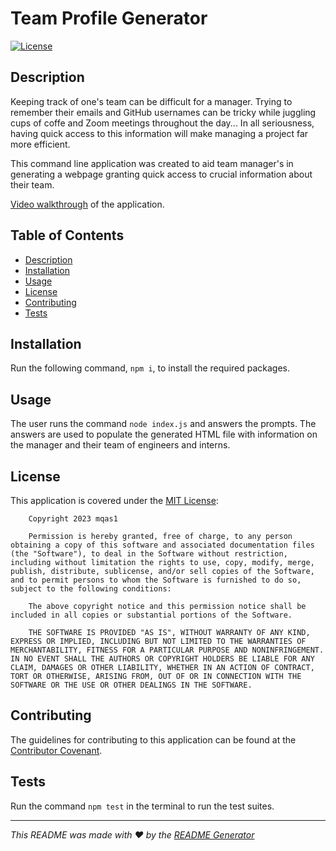 # Team Profile Generator

[![License](https://img.shields.io/badge/License-MIT-yellow.svg)](https://opensource.org/licenses/MIT)

## Description
  
Keeping track of one's team can be difficult for a manager. Trying to remember their emails and GitHub usernames can be tricky while juggling cups of coffe and Zoom meetings throughout the day... In all seriousness, having quick access to this information will make managing a project far more efficient.

This command line application was created to aid team manager's in generating a webpage granting quick access to crucial information about their team.

[Video walkthrough]() of the application.
  
## Table of Contents
  
- [Description](#description)
- [Installation](#installation)
- [Usage](#usage)
- [License](#license)
- [Contributing](#contributing)
- [Tests](#tests)
  
## Installation
  
Run the following command, ```npm i```, to install the required packages.
  
## Usage
  
The user runs the command ```node index.js``` and answers the prompts. The answers are used to populate the generated HTML file with information on the manager and their team of engineers and interns.
  
## License
This application is covered under the [MIT License](https://opensource.org/licenses/MIT):
        
        Copyright 2023 mqas1

        Permission is hereby granted, free of charge, to any person obtaining a copy of this software and associated documentation files (the "Software"), to deal in the Software without restriction, including without limitation the rights to use, copy, modify, merge, publish, distribute, sublicense, and/or sell copies of the Software, and to permit persons to whom the Software is furnished to do so, subject to the following conditions:
        
        The above copyright notice and this permission notice shall be included in all copies or substantial portions of the Software.
        
        THE SOFTWARE IS PROVIDED "AS IS", WITHOUT WARRANTY OF ANY KIND, EXPRESS OR IMPLIED, INCLUDING BUT NOT LIMITED TO THE WARRANTIES OF MERCHANTABILITY, FITNESS FOR A PARTICULAR PURPOSE AND NONINFRINGEMENT. IN NO EVENT SHALL THE AUTHORS OR COPYRIGHT HOLDERS BE LIABLE FOR ANY CLAIM, DAMAGES OR OTHER LIABILITY, WHETHER IN AN ACTION OF CONTRACT, TORT OR OTHERWISE, ARISING FROM, OUT OF OR IN CONNECTION WITH THE SOFTWARE OR THE USE OR OTHER DEALINGS IN THE SOFTWARE.
         
## Contributing
  
The guidelines for contributing to this application can be found at the [Contributor Covenant](https://www.contributor-covenant.org/).

## Tests

Run the command ```npm test``` in the terminal to run the test suites.
     
---
  
*This README was made with ❤️ by the [README Generator](https://github.com/mqas1/readme-generator)*